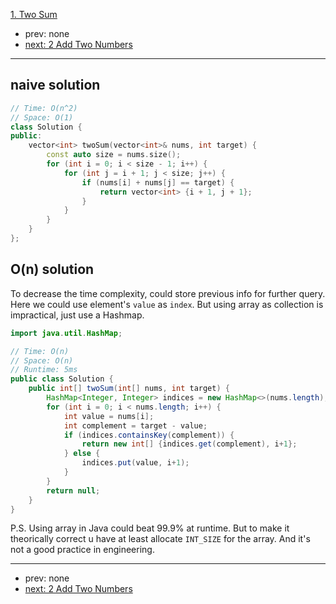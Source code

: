 [1. Two Sum](https://leetcode.com/problems/two-sum/)

- prev: none
- [next: 2 Add Two Numbers](002-add-two-numbers.md)

---

## naive solution
```c++
// Time: O(n^2)
// Space: O(1)
class Solution {
public:
    vector<int> twoSum(vector<int>& nums, int target) {
        const auto size = nums.size();
        for (int i = 0; i < size - 1; i++) {
            for (int j = i + 1; j < size; j++) {
                if (nums[i] + nums[j] == target) {
                    return vector<int> {i + 1, j + 1};
                }
            }
        }
    }
};
```

## O(n) solution
To decrease the time complexity, could store previous info for further query. Here we could use element's `value` as `index`.
But using array as collection is impractical, just use a Hashmap.

```java
import java.util.HashMap;

// Time: O(n)
// Space: O(n)
// Runtime: 5ms
public class Solution {
    public int[] twoSum(int[] nums, int target) {
        HashMap<Integer, Integer> indices = new HashMap<>(nums.length);
        for (int i = 0; i < nums.length; i++) {
            int value = nums[i];
            int complement = target - value;
            if (indices.containsKey(complement)) {
                return new int[] {indices.get(complement), i+1};
            } else {
                indices.put(value, i+1);
            }
        }
        return null;
    }
}
```

P.S. Using array in Java could beat 99.9% at runtime. But to make it theorically correct u have at least allocate `INT_SIZE`
for the array. And it's not a good practice in engineering.

---

- prev: none
- [next: 2 Add Two Numbers](002-add-two-numbers.md)
